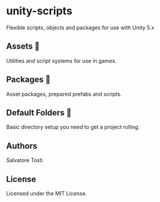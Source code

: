 # unity-scripts
Flexible scripts, objects and packages for use with Unity 5.x

## Assets :rocket:
  Utilities and script systems for use in games.

## Packages :truck:
  Asset packages, prepared prefabs and scripts.

## Default Folders :open_file_folder:
  Basic directory setup you need to get a project rolling.

## Authors
  Salvatore Tosti

## License
  Licensed under the MIT License.
